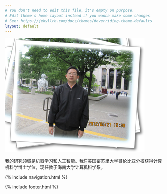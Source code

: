 ```yaml
---
# You don't need to edit this file, it's empty on purpose.
# Edit theme's home layout instead if you wanna make some changes
# See: https://jekyllrb.com/docs/themes/#overriding-theme-defaults
layout: default
---
```



![photo](images/Qi_photo.png)


我的研究领域是机器学习和人工智能。我在美国密苏里大学哥伦比亚分校获得计算机科学博士学位，现任教于海南大学计算机科学系。


{% include navigation.html %}

{% include footer.html %}
